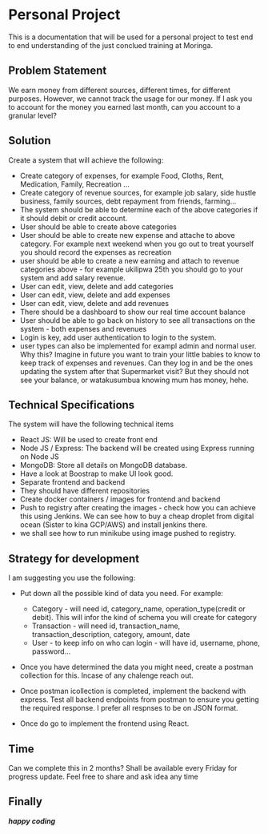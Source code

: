 # Personal Project
This is a documentation that will be used for a personal project to test end to end understanding of the just conclued training at Moringa. 


## Problem Statement
We earn money from different sources, different times, for different purposes. However, we cannot track the usage for our money. 
If I ask you to account for the money you earned last month, can you account to a granular level? 

## Solution
Create a system that will achieve the following:
- Create category of expenses, for example Food, Cloths, Rent, Medication, Family, Recreation ...
- Create category of revenue sources, for example job salary, side hustle business, family sources, debt repayment from friends, farming...
- The system should be able to determine each of the above categories if it should debit or credit account. 
- User should be able to create above categories
- User should be able to create new expense and attache to above category. For example next weekend when you go out to treat yourself you should record the expenses as recreation
- user should be able to create a new earning and attach to revenue categories above - for example ukilipwa 25th you should go to your system and add salary revenue.
- User can edit, view, delete and add categories
- User can edit, view, delete and add expenses
- User can edit, view, delete and add revenues
- There should be a dashboard to show our real time account balance
- User should be able to go back on history to see all transactions on the system - both expenses and revenues
- Login is key, add user authentication to login to the system. 
- user types can also be implemented for exampl admin and normal user. Why this? Imagine in future you want to train your little babies to know to keep track of expenses and revenues. Can they log in and be the ones updating the system after that Supermarket visit? But they should not see your balance, or watakusumbua knowing mum has money, hehe.


## Technical Specifications
The system will have the following technical items
- React JS: Will be used to create front end 
- Node JS / Express: The backend will be created using Express running on Node JS
- MongoDB: Store all details on MongoDB database. 
- Have a look at Boostrap to make UI look good. 
- Separate frontend and backend
- They should have different repositories
- Create docker containers / images for frontend and backend
- Push to registry after creating the images - check how you can achieve this using Jenkins. We can see how to buy a cheap droplet from digital ocean (Sister to kina GCP/AWS) and install jenkins there. 
- we shall see how to run minikube using image pushed to registry.

## Strategy for development
I am suggesting you use the following:
 

- Put down all the possible kind of data you need. For example:
    * Category - will need id, category_name, operation_type(credit or debit). This will infor the kind of schema you will create for category
    * Transaction - will need id, transaction_name, transaction_description, category, amount, date
    * User - to keep info on who can login - will have id, username, phone, password...

- Once you have determined the data you might need, create a postman collection for this. Incase of any chalenge reach out. 

- Once postman icollection is completed, implement the backend with express. Test all backend endpoints from postman to ensure you getting the required response. I prefer all respnses to be on JSON format. 
- Once do go to implement the frontend using React. 


## Time
Can we complete this in 2 months? 
Shall be available every Friday for progress update. Feel free to share and ask idea any time

## Finally 
***happy coding***